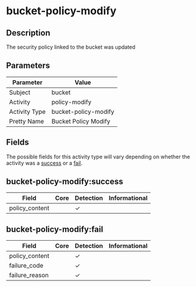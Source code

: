 bucket-policy-modify
====================

Description
-----------
The security policy linked to the bucket was updated

Parameters
----------
| Parameter     | Value                |
| ------------- | -------------------- |
| Subject       | bucket               |
| Activity      | policy-modify        |
| Activity Type | bucket-policy-modify |
| Pretty Name   | Bucket Policy Modify |


Fields
------

The possible fields for this activity type will vary depending on whether the activity was a [success](#bucket-policy-modifysuccess) or a [fail](#bucket-policy-modifyfail).


bucket-policy-modify:success
----------------------------

| Field          | Core | Detection | Informational |
| -------------- | ---- | --------- | ------------- |
| policy_content |      | &#10003;  |               |

bucket-policy-modify:fail
-------------------------

| Field          | Core | Detection | Informational |
| -------------- | ---- | --------- | ------------- |
| policy_content |      | &#10003;  |               |
| failure_code   |      | &#10003;  |               |
| failure_reason |      | &#10003;  |               |